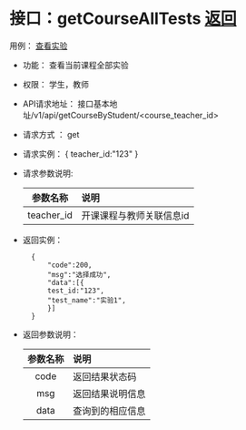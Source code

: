 # 接口：getCourseAllTests  [返回](../README.md)
用例： [查看实验](../example/查看实验.md)

- 功能：
    查看当前课程全部实验
- 权限：
    学生，教师  
    
- API请求地址： 
    接口基本地址/v1/api/getCourseByStudent/<course_teacher_id>

- 请求方式 ：
    get

- 请求实例：
    {
    teacher_id:"123"
    }
    
- 请求参数说明:   
  
    |参数名称|说明|
    |:---------:|:--------------------------------------------------------|
    |teacher_id|开课课程与教师关联信息id|
- 返回实例：

        { 
            "code":200,
            "msg":"选择成功",
            "data":[{
            test_id:"123",
            "test_name":"实验1",
            }]   
        }

- 返回参数说明：    

  |参数名称|说明|
  |:---------:|:--------------------------------------------------------|
  |code|返回结果状态码|
  |msg|返回结果说明信息|
  |data|查询到的相应信息|
